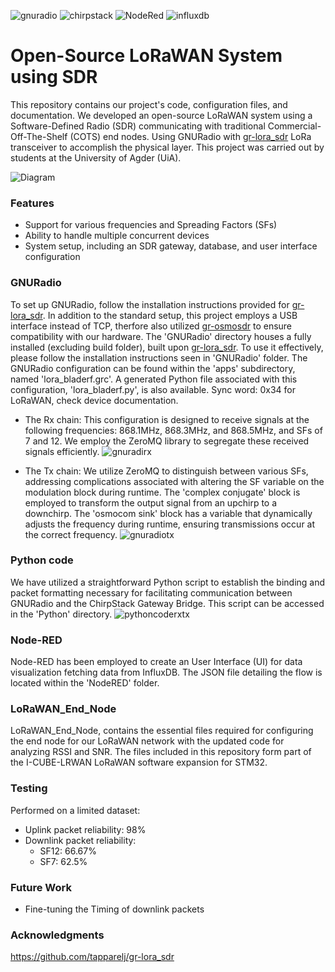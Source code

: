 ![gnuradio](https://img.shields.io/badge/GNURadio-3.10.1.1-important)
![chirpstack](https://img.shields.io/badge/ChirpStack-4.2.0-brightgreen)
![NodeRed](https://img.shields.io/badge/NodeRED-3.0.2-brightgreen)
![influxdb](https://img.shields.io/badge/InfluxDB-1.6.7-brightgreen)

# Open-Source LoRaWAN System using SDR
This repository contains our project's code, configuration files, and documentation. We developed an open-source LoRaWAN system using a Software-Defined Radio (SDR) communicating with traditional Commercial-Off-The-Shelf (COTS) end nodes. Using GNURadio with [gr-lora_sdr](https://github.com/tapparelj/gr-lora_sdr) LoRa transceiver to accomplish the physical layer. This project was carried out by students at the University of Agder (UiA).

![Diagram](https://github.com/Stianje/gr-lorawan_sdr/assets/119126968/d1ad6958-8528-4efe-887d-7faff8b2579b)


### Features
- Support for various frequencies and Spreading Factors (SFs)
- Ability to handle multiple concurrent devices
- System setup, including an SDR gateway, database, and user interface configuration

### GNURadio
To set up GNURadio, follow the installation instructions provided for [gr-lora_sdr](https://github.com/tapparelj/gr-lora_sdr). In addition to the standard setup, this project employs a USB interface instead of TCP, therfore also utilized [gr-osmosdr](https://osmocom.org/projects/gr-osmosdr/wiki/GrOsmoSDR) to ensure compatibility with our hardware. The 'GNURadio' directory houses a fully installed (excluding build folder), built upon [gr-lora_sdr](https://github.com/tapparelj/gr-lora_sdr). To use it effectively, please follow the installation instructions seen in 'GNURadio' folder. The GNURadio configuration can be found within the 'apps' subdirectory, named 'lora_bladerf.grc'. A generated Python file associated with this configuration, 'lora_bladerf.py', is also available. Sync word: 0x34 for LoRaWAN, check device documentation.

- The Rx chain: This configuration is designed to receive signals at the following frequencies: 868.1MHz, 868.3MHz, and 868.5MHz, and SFs of 7 and 12. We employ the ZeroMQ library to segregate these received signals efficiently.
![gnuradirx](https://github.com/Stianje/gr-lorawan_sdr/assets/119126968/c90feecc-541e-48af-b38b-297994df49ae)

- The Tx chain: We utilize ZeroMQ to distinguish between various SFs, addressing complications associated with altering the SF variable on the modulation block during runtime. The 'complex conjugate' block is employed to transform the output signal from an upchirp to a downchirp. The 'osmocom sink' block has a variable that dynamically adjusts the frequency during runtime, ensuring transmissions occur at the correct frequency.
![gnuradiotx](https://github.com/Stianje/gr-lorawan_sdr/assets/119126968/71e3f5c3-cc5d-41a6-8654-56391ecc9ed4)

### Python code
We have utilized a straightforward Python script to establish the binding and packet formatting necessary for facilitating communication between GNURadio and the ChirpStack Gateway Bridge. This script can be accessed in the 'Python' directory.
![pythoncoderxtx](https://github.com/Stianje/gr-lorawan_sdr/assets/119126968/08520bc4-5633-46f9-9d48-03cedb101a3a)

### Node-RED
Node-RED has been employed to create an User Interface (UI) for data visualization fetching data from InfluxDB. The JSON file detailing the flow is located within the 'NodeRED' folder.

### LoRaWAN_End_Node
LoRaWAN_End_Node, contains the essential files required for configuring the end node for our LoRaWAN network with the updated code for analyzing RSSI and SNR. The files included in this repository form part of the I-CUBE-LRWAN LoRaWAN software expansion for STM32.

### Testing
Performed on a limited dataset:
- Uplink packet reliability: 98%
- Downlink packet reliability:
  - SF12: 66.67%
  - SF7: 62.5%

### Future Work
- Fine-tuning the Timing of downlink packets

### Acknowledgments
https://github.com/tapparelj/gr-lora_sdr

